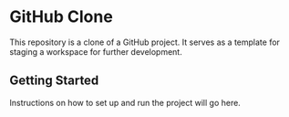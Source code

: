 # GitHub Clone

This repository is a clone of a GitHub project. It serves as a template for staging a workspace for further development.

## Getting Started

Instructions on how to set up and run the project will go here.
